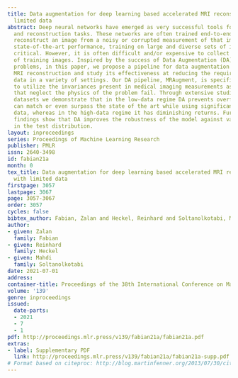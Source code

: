 ```yaml
---
title: Data augmentation for deep learning based accelerated MRI reconstruction with
  limited data
abstract: Deep neural networks have emerged as very successful tools for image restoration
  and reconstruction tasks. These networks are often trained end-to-end to directly
  reconstruct an image from a noisy or corrupted measurement of that image. To achieve
  state-of-the-art performance, training on large and diverse sets of images is considered
  critical. However, it is often difficult and/or expensive to collect large amounts
  of training images. Inspired by the success of Data Augmentation (DA) for classification
  problems, in this paper, we propose a pipeline for data augmentation for accelerated
  MRI reconstruction and study its effectiveness at reducing the required training
  data in a variety of settings. Our DA pipeline, MRAugment, is specifically designed
  to utilize the invariances present in medical imaging measurements as naive DA strategies
  that neglect the physics of the problem fail. Through extensive studies on multiple
  datasets we demonstrate that in the low-data regime DA prevents overfitting and
  can match or even surpass the state of the art while using significantly fewer training
  data, whereas in the high-data regime it has diminishing returns. Furthermore, our
  findings show that DA improves the robustness of the model against various shifts
  in the test distribution.
layout: inproceedings
series: Proceedings of Machine Learning Research
publisher: PMLR
issn: 2640-3498
id: fabian21a
month: 0
tex_title: Data augmentation for deep learning based accelerated MRI reconstruction
  with limited data
firstpage: 3057
lastpage: 3067
page: 3057-3067
order: 3057
cycles: false
bibtex_author: Fabian, Zalan and Heckel, Reinhard and Soltanolkotabi, Mahdi
author:
- given: Zalan
  family: Fabian
- given: Reinhard
  family: Heckel
- given: Mahdi
  family: Soltanolkotabi
date: 2021-07-01
address:
container-title: Proceedings of the 38th International Conference on Machine Learning
volume: '139'
genre: inproceedings
issued:
  date-parts:
  - 2021
  - 7
  - 1
pdf: http://proceedings.mlr.press/v139/fabian21a/fabian21a.pdf
extras:
- label: Supplementary PDF
  link: http://proceedings.mlr.press/v139/fabian21a/fabian21a-supp.pdf
# Format based on citeproc: http://blog.martinfenner.org/2013/07/30/citeproc-yaml-for-bibliographies/
---
```

